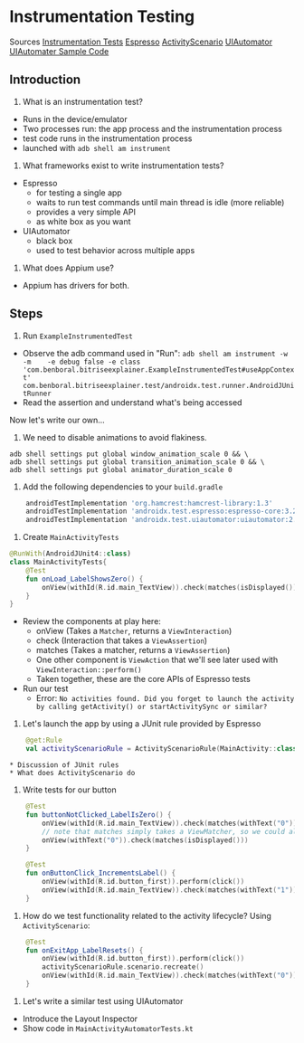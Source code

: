 # Instrumentation Testing

Sources
[Instrumentation Tests](https://source.android.com/compatibility/tests/development/instrumentation)
[Espresso](https://developer.android.com/training/testing/espresso)
[ActivityScenario](https://developer.android.com/guide/components/activities/testing#recreate)
[UIAutomator](https://developer.android.com/training/testing/ui-automator)
[UIAutomater Sample Code](https://github.com/android/testing-samples/tree/main/ui/uiautomator/BasicSample)

## Introduction

1. What is an instrumentation test?
 * Runs in the device/emulator
 * Two processes run: the app process and the instrumentation process
 * test code runs in the instrumentation process
 * launched with `adb shell am instrument`

1. What frameworks exist to write instrumentation tests?
 * Espresso
    * for testing a single app
    * waits to run test commands until main thread is idle (more reliable)
    * provides a very simple API
    * as white box as you want
 * UIAutomator
    * black box
    * used to test behavior across multiple apps
    
1. What does Appium use?
 * Appium has drivers for both. 

## Steps

1. Run `ExampleInstrumentedTest`
 * Observe the adb command used in "Run": `adb shell am instrument -w -m    -e debug false -e class 'com.benboral.bitriseexplainer.ExampleInstrumentedTest#useAppContext' com.benboral.bitriseexplainer.test/androidx.test.runner.AndroidJUnitRunner`
 * Read the assertion and understand what's being accessed

Now let's write our own...
1. We need to disable animations to avoid flakiness. 

```shell script
adb shell settings put global window_animation_scale 0 && \
adb shell settings put global transition_animation_scale 0 && \
adb shell settings put global animator_duration_scale 0
```


1. Add the following dependencies to your `build.gradle`
```groovy
    androidTestImplementation 'org.hamcrest:hamcrest-library:1.3'
    androidTestImplementation 'androidx.test.espresso:espresso-core:3.2.0'
    androidTestImplementation 'androidx.test.uiautomator:uiautomator:2.2.0'
```

1. Create `MainActivityTests`
```kotlin
@RunWith(AndroidJUnit4::class)
class MainActivityTests{
    @Test
    fun onLoad_LabelShowsZero() {
        onView(withId(R.id.main_TextView)).check(matches(isDisplayed()))
    }
}
```

 * Review the components at play here:
     * onView (Takes a `Matcher`, returns a `ViewInteraction`)
     * check (Interaction that takes a `ViewAssertion`)
     * matches (Takes a matcher, returns a `ViewAssertion`)
     * One other component is `ViewAction` that we'll see later used with `ViewInteraction::perform()`  
     * Taken together, these are the core APIs of Espresso tests 
 * Run our test
     * Error: `No activities found. Did you forget to launch the activity by calling getActivity() or startActivitySync or similar?`

1. Let's launch the app by using a JUnit rule provided by Espresso

```kotlin
    @get:Rule
    val activityScenarioRule = ActivityScenarioRule(MainActivity::class.java)
```

    * Discussion of JUnit rules
    * What does ActivityScenario do

1. Write tests for our button

```kotlin
    @Test
    fun buttonNotClicked_LabelIsZero() {
        onView(withId(R.id.main_TextView)).check(matches(withText("0")))
        // note that matches simply takes a ViewMatcher, so we could also do the below
        onView(withText("0")).check(matches(isDisplayed()))
    }

    @Test
    fun onButtonClick_IncrementsLabel() {
        onView(withId(R.id.button_first)).perform(click())
        onView(withId(R.id.main_TextView)).check(matches(withText("1")))
    }
```

1. How do we test functionality related to the activity lifecycle? Using `ActivityScenario`:
```kotlin
    @Test
    fun onExitApp_LabelResets() {
        onView(withId(R.id.button_first)).perform(click())
        activityScenarioRule.scenario.recreate()
        onView(withId(R.id.main_TextView)).check(matches(withText("0")))
    }
```

1. Let's write a similar test using UIAutomator
 * Introduce the Layout Inspector
 * Show code in `MainActivityAutomatorTests.kt`
 